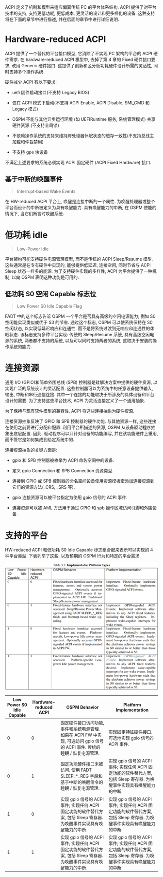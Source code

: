 
ACPI 定义了机制和模型来适应偏离传统 PC 的平台体系结构. ACPI 提供了对平台技术的支持, 支持更低功耗, 更低成本, 更灵活的设计和更多样化的设备. 这种支持将在下面的章节中进行描述, 并在后面的章节中进行详细说明.

# Hardware-reduced ACPI

ACPI 提供了一个替代的平台接口模型, 它消除了不实现 PC 架构的平台的 ACPI 硬件需求. 在 hardware-reduced ACPI 模型中, 去掉了第 4 章的 Fixed 硬件接口要求, 改用 Generic 硬件接口. 这提供了创新和区分低功耗硬件设计所需的灵活性, 同时支持多个操作系统.

硬件减少 ACPI 有以下要求:

* uefi 固件启动接口(不支持 Legacy BIOS)

* 仅在 ACPI 模式下启动(不支持 ACPI Enable, ACPI Disable, SMI_CMD 和 Legacy 模式)

* OSPM 不能与其他异步运行环境 (如 UEFIRuntime 服务, 系统管理模式) 共享硬件资源.(不支持全局锁)

* 不依赖操作系统的支持来维持跨处理器休眠状态的缓存一致性(不支持总线主加载和仲裁禁用)

* 不支持 gpe 块设备

不满足上述要求的系统必须实现 ACPI 固定硬件 (ACPI Fixed Hardware) 接口.

## 基于中断的唤醒事件

> Interrupt-based Wake Events

在 HW-reduced ACPI 平台上, 唤醒是连接中断的一个属性. 为唤醒处理器或整个平台而设计的中断被定义为具有唤醒能力. 具有唤醒能力的中断, 在 OSPM 使能的情况下, 当它们断言时唤醒系统.

# 低功耗 idle

> Low-Power Idle

平台架构可能支持硬件电源管理模型, 而不是传统的 ACPI Sleep/Resume 模型. 这些通常是在专有硬件中实现的, 能够提供低延迟, 连接空闲, 同时节省与 ACPI Sleep 状态一样多的能源. 为了支持硬件实现的多样性, ACPI 为平台提供了一种机制, 以向 OSPM 表明这种功能是可用的.

## 低功耗 S0 空闲 Capable 标志位

> Low Power S0 Idle Capable Flag

FADT 中的这个标志告诉 OSPM 一个平台是否具有高级的空闲电源能力, 例如 S0 空闲能实现类似或优于 S3 的节省. 通过这个标志, OSPM 可以使系统保持在 S0 空闲状态, 以实现低延迟响应和连通性, 而不是将系统过渡到无响应和连通性的休眠状态. 该标志支持多种平台实现: 传统的 Sleep/Resume 系统, 具有高级空闲电源的系统, 两者都不支持的系统, 以及可以同时支持两者的系统, 这取决于安装的操作系统的能力.

# 连接资源

通用 I/O (GPIO)和简单外围总线 (SPB) 控制器是硅解决方案中提供的硬件资源, 以实现广泛的系统设计的灵活配置. 这些控制器可以为系统中的任意设备提供输入, 输出, 中断和串行通信连接. 其中一个连接的功能取决于所涉及的具体设备和平台设计的需要. 为了支持这些平台技术, ACPI 为灵活连接定义了一个通用抽象.

为了保持与现有软件模型的兼容性, ACPI 将这些连接抽象为硬件资源.

连接资源抽象反映了 GPIO 和 SPB 控制器的硬件功能. 与其他资源一样, 这些连接在使用之前要进行分配和配置. 利用平台所描述的资源, OSPM 从设备驱动程序抽象出底层配置. 因此, 驱动程序可以只针对设备的功能编写, 并在该功能硬件上重用, 而不管它是如何集成到给定系统中的.

连接资源抽象的关键方面是:

* gpio 和 SPB 控制器被枚举为 ACPI 命名空间中的设备.

* 定义 gpio Connection 和 SPB Connection 资源类型.

* 连接到 GPIO 或 SPB 控制器的命名空间设备使用资源模板宏添加连接资源到它们的资源方法(_CRS, _SRS 等).

* gpio 连接资源可以被平台指定为使用 gpio 信号的 ACPI 事件.

* 连接资源可以被 AML 方法用于通过 GPIO 和 spb 操作区域访问引脚和外围设备.

# 支持的平台

HW-reduced ACPI 和低功耗 S0 Idle Capable 标志组合起来表示可以实现的 4 种平台类型. 下表列举了这些, 以及预期的 OSPM 行为和特定的平台需求.

![2024-09-10-09-45-18.png](./images/2024-09-10-09-45-18.png)

Low Power S0 Idle Capable | Hardware-reduced ACPI | OSPM Behavior | Platform Implementation
---------|----------|---------|---------
 0 | 0 | 固定硬件接口访问功能, 事件和系统电源管理. 如果在 ACPI FW 中实现, 可选访问 gpio 信号的 ACPI 事件. 传统的睡眠 / 恢复电源管理. | 实现固定特征硬件接口. 可选地实现 gpio 信号的 ACPI 事件.
 0 | 1 | 固定功能硬件接口未被访问. 使用 FADT SLEEP_*_REG 字段和基于中断的唤醒信令的睡眠 / 恢复电源管理. | 实现 gpio 信号的 ACPI 事件; 实现任何 ACPI 固定功能的软件替代方案, 包括 Sleep 寄存器. 为唤醒事件实现具有唤醒能力的中断.
 1 | 0 | 实现 gpio 信号的 ACPI 事件; 实现任何 ACPI 固定功能的软件替代方案, 包括 Sleep 寄存器. 为唤醒事件实现具有唤醒能力的中断. | 实现 gpio 信号的 ACPI 事件; 实现任何 ACPI 固定功能的软件替代方案, 包括 Sleep 寄存器. 为唤醒事件实现具有唤醒能力的中断.
 1 | 1 | 实现 gpio 信号的 ACPI 事件; 实现任何 ACPI 固定功能的软件替代方案, 包括 Sleep 寄存器. 为唤醒事件实现具有唤醒能力的中断. | 实现 gpio 信号的 ACPI 事件; 实现任何 ACPI 固定功能的软件替代方案, 包括 Sleep 寄存器. 为唤醒事件实现具有唤醒能力的中断.
